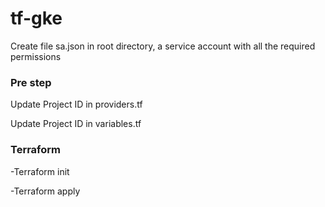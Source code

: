 # tf-gke

Create file sa.json in root directory, a service account with all the required permissions

### Pre step

Update Project ID in providers.tf

Update Project ID in variables.tf

### Terraform 

-Terraform init

-Terraform apply



